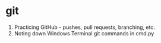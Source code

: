 # git
1. Practicing GitHub - pushes, pull requests, branching, etc.
2. Noting down Windows Terminal git commands in cmd.py 
